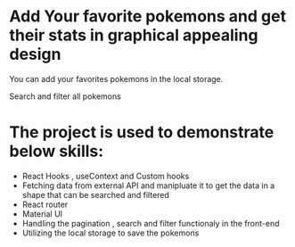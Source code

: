 # Add Your favorite pokemons and get their stats in graphical appealing design

You can add your favorites pokemons in the local storage.

Search and filter all pokemons

# The project is used to demonstrate below skills:
- React Hooks , useContext and Custom hooks
- Fetching data from external API and manipluate it to get the data in a shape that can be searched and filtered
- React router
- Material UI
- Handling the pagination , search and filter functionaly in the front-end
- Utilizing the local storage to save the pokemons

